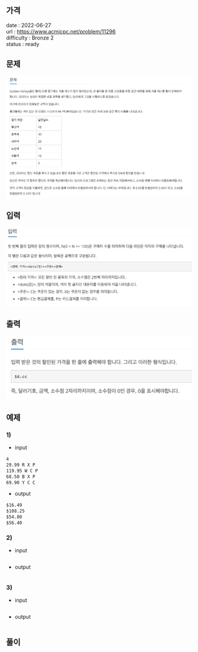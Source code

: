 가격
---

date : 2022-06-27   
url : https://www.acmicpc.net/problem/11296   
difficulty : Bronze 2    
status : ready

문제
---
![img.png](img.png)

입력
---
![img_1.png](img_1.png)

출력
---
![img_2.png](img_2.png)

예제
--

### 1)
- input
```
4
29.99 R X P
119.95 W C P
68.50 B X P
69.90 Y C C
```

- output
```
$16.49
$108.25
$54.80
$56.40
```

### 2)

- input
```
```

- output
```
```

### 3)

- input
```
```

- output
```
```

풀이
---

